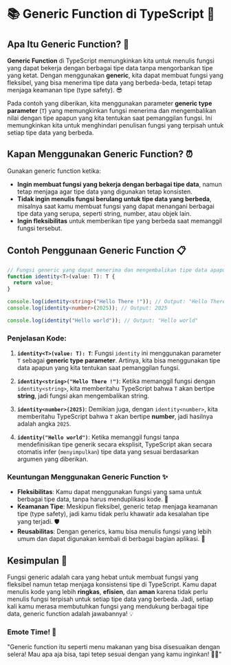 # 📚 **Generic Function di TypeScript** 🎉

## **Apa Itu Generic Function?** 🤔

**Generic Function** di TypeScript memungkinkan kita untuk menulis fungsi yang dapat bekerja dengan berbagai tipe data tanpa mengorbankan tipe yang ketat. Dengan menggunakan **generic**, kita dapat membuat fungsi yang fleksibel, yang bisa menerima tipe data yang berbeda-beda, tetapi tetap menjaga keamanan tipe (type safety). 😎

Pada contoh yang diberikan, kita menggunakan parameter **generic type parameter** (`T`) yang memungkinkan fungsi menerima dan mengembalikan nilai dengan tipe apapun yang kita tentukan saat pemanggilan fungsi. Ini memungkinkan kita untuk menghindari penulisan fungsi yang terpisah untuk setiap tipe data yang berbeda.

## **Kapan Menggunakan Generic Function?** ⏰

Gunakan generic function ketika:

- **Ingin membuat fungsi yang bekerja dengan berbagai tipe data**, namun tetap menjaga agar tipe data yang digunakan tetap konsisten.
- **Tidak ingin menulis fungsi berulang untuk tipe data yang berbeda**, misalnya saat kamu membuat fungsi yang dapat menangani berbagai tipe data yang serupa, seperti string, number, atau objek lain.
- **Ingin fleksibilitas** untuk memberikan tipe yang berbeda saat memanggil fungsi tersebut.

## **Contoh Penggunaan Generic Function** 📋

```typescript
// Fungsi generic yang dapat menerima dan mengembalikan tipe data apapun
function identity<T>(value: T): T {
  return value;
}

console.log(identity<string>("Hello There !")); // Output: "Hello There !"
console.log(identity<number>(2025)); // Output: 2025

console.log(identity("Hello world")); // Output: "Hello world"
```

### **Penjelasan Kode**:

1. **`identity<T>(value: T): T`**: Fungsi `identity` ini menggunakan parameter `T` sebagai **generic type parameter**. Artinya, kita bisa menggunakan tipe data apapun yang kita tentukan saat pemanggilan fungsi.
2. **`identity<string>("Hello There !")`**: Ketika memanggil fungsi dengan `identity<string>`, kita memberitahu TypeScript bahwa `T` akan bertipe **string**, jadi fungsi akan mengembalikan string.
3. **`identity<number>(2025)`**: Demikian juga, dengan `identity<number>`, kita memberitahu TypeScript bahwa `T` akan bertipe **number**, jadi hasilnya adalah angka `2025`.

4. **`identity("Hello world")`**: Ketika memanggil fungsi tanpa mendefinisikan tipe generik secara eksplisit, TypeScript akan secara otomatis infer (`menyimpulkan`) tipe data yang sesuai berdasarkan argumen yang diberikan.

### **Keuntungan Menggunakan Generic Function** ✨

- **Fleksibilitas**: Kamu dapat menggunakan fungsi yang sama untuk berbagai tipe data, tanpa harus menduplikasi kode. 🎯
- **Keamanan Tipe**: Meskipun fleksibel, generic tetap menjaga keamanan tipe (type safety), jadi kamu tidak perlu khawatir ada kesalahan tipe yang terjadi. 🛡️
- **Reusabilitas**: Dengan generics, kamu bisa menulis fungsi yang lebih umum dan dapat digunakan kembali di berbagai bagian aplikasi. 🧰

## **Kesimpulan** 🏁

Fungsi generic adalah cara yang hebat untuk membuat fungsi yang fleksibel namun tetap menjaga konsistensi tipe di TypeScript. Kamu dapat menulis kode yang lebih **ringkas**, **efisien**, dan **aman** karena tidak perlu menulis fungsi terpisah untuk setiap tipe data yang berbeda. Jadi, setiap kali kamu merasa membutuhkan fungsi yang mendukung berbagai tipe data, generic function adalah jawabannya! 💡

### **Emote Time!** 🌟

"Generic function itu seperti menu makanan yang bisa disesuaikan dengan selera! Mau apa aja bisa, tapi tetep sesuai dengan yang kamu inginkan! 🍕✨"
